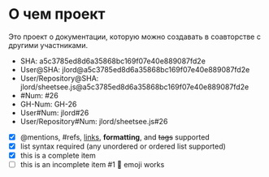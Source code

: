 # О чем проект

Это проект о документации, которую можно создавать в соавторстве с другими участниками.

  * SHA: a5c3785ed8d6a35868bc169f07e40e889087fd2e
  * User@SHA: jlord@a5c3785ed8d6a35868bc169f07e40e889087fd2e
  * User/Repository@SHA: jlord/sheetsee.js@a5c3785ed8d6a35868bc169f07e40e889087fd2e
  * #Num: #26
  * GH-Num: GH-26
  * User#Num: jlord#26
  * User/Repository#Num: jlord/sheetsee.js#26

- [x] @mentions, #refs, [links](), **formatting**, and <del>tags</del> supported
- [x] list syntax required (any unordered or ordered list supported)
- [x] this is a complete item
- [ ] this is an incomplete item #1 :100: emoji works
